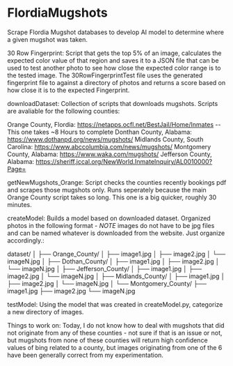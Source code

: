# FlordiaMugshots
Scrape Flordia Mugshot databases to develop AI model to determine where a given mugshot was taken.

30 Row Fingerprint:
  Script that gets the top 5% of an image, calculates the expected color value of that region and saves it to a JSON file that can be used to test another photo to see how close the expected color range is to the tested image. The 30RowFingerprintTest file uses the generated fingerprint file to against a directory of photos and returns a score based on how close it is to the expected Fingerprint.

downloadDataset:
  Collection of scripts that downloads mugshots. Scripts are avaliable for the following counties:

  Orange County, Flordia: https://netapps.ocfl.net/BestJail/Home/Inmates -- This one takes ~8 Hours to complete
  Donthan County, Alabama: https://www.dothanpd.org/news/mugshots/
  Midlands County, South Carolina: https://www.abccolumbia.com/news/mugshots/
  Montgomery County, Alabama: https://www.waka.com/mugshots/
  Jefferson County, Alabama: https://sheriff.jccal.org/NewWorld.InmateInquiry/AL0010000?Page=

getNewMugshots_Orange:
  Script checks the counties recently bookings pdf and scrapes those mugshots only. Runs seperately because the main Orange County script takes so long. This one is a big quicker, roughly 30 minutes.

createModel:
  Builds a model based on downloaded dataset. Organized photos in the following format - _NOTE_ images do not have to be jpg files and can be named whatever is downloaded from the website. Just organize     accordingly.:
  
dataset/
│
├── Orange_County/
│   ├── image1.jpg
│   ├── image2.jpg
│   └── imageN.jpg
│
├── Dothan_County/
│   ├── image1.jpg
│   ├── image2.jpg
│   └── imageN.jpg
│
├── Jefferson_County/
│   ├── image1.jpg
│   ├── image2.jpg
│   └── imageN.jpg
│
├── Midlands_County/
│   ├── image1.jpg
│   ├── image2.jpg
│   └── imageN.jpg
│
└── Montgomery_County/
    ├── image1.jpg
    ├── image2.jpg
    └── imageN.jpg

testModel:
  Using the model that was created in createModel.py, categorize a new directory of images.


Things to work on:
  Today, I do not know how to deal with mugshots that did not originate from any of these counties - not sure if that is an issue or not, but mugshots from none of these counties will return high confidence values of bing related to a county, but images originating from one of the 6 have been generally correct from my experimentation.
